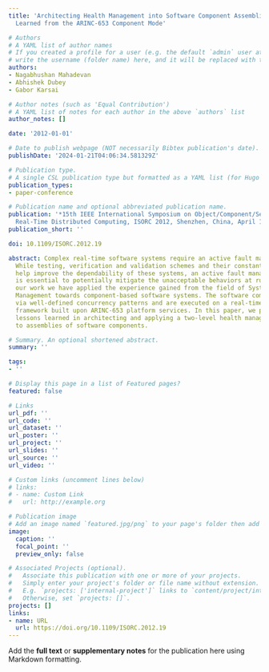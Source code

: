 ```yaml
---
title: 'Architecting Health Management into Software Component Assemblies: Lessons
  Learned from the ARINC-653 Component Mode'

# Authors
# A YAML list of author names
# If you created a profile for a user (e.g. the default `admin` user at `content/authors/admin/`), 
# write the username (folder name) here, and it will be replaced with their full name and linked to their profile.
authors:
- Nagabhushan Mahadevan
- Abhishek Dubey
- Gabor Karsai

# Author notes (such as 'Equal Contribution')
# A YAML list of notes for each author in the above `authors` list
author_notes: []

date: '2012-01-01'

# Date to publish webpage (NOT necessarily Bibtex publication's date).
publishDate: '2024-01-21T04:06:34.581329Z'

# Publication type.
# A single CSL publication type but formatted as a YAML list (for Hugo requirements).
publication_types:
- paper-conference

# Publication name and optional abbreviated publication name.
publication: '*15th IEEE International Symposium on Object/Component/Service-Oriented
  Real-Time Distributed Computing, ISORC 2012, Shenzhen, China, April 11-13, 2012*'
publication_short: ''

doi: 10.1109/ISORC.2012.19

abstract: Complex real-time software systems require an active fault management capability.
  While testing, verification and validation schemes and their constant evolution
  help improve the dependability of these systems, an active fault management strategy
  is essential to potentially mitigate the unacceptable behaviors at run-time. In
  our work we have applied the experience gained from the field of Systems Health
  Management towards component-based software systems. The software components interact
  via well-defined concurrency patterns and are executed on a real-time component
  framework built upon ARINC-653 platform services. In this paper, we present the
  lessons learned in architecting and applying a two-level health management strategy
  to assemblies of software components.

# Summary. An optional shortened abstract.
summary: ''

tags:
- ''

# Display this page in a list of Featured pages?
featured: false

# Links
url_pdf: ''
url_code: ''
url_dataset: ''
url_poster: ''
url_project: ''
url_slides: ''
url_source: ''
url_video: ''

# Custom links (uncomment lines below)
# links:
# - name: Custom Link
#   url: http://example.org

# Publication image
# Add an image named `featured.jpg/png` to your page's folder then add a caption below.
image:
  caption: ''
  focal_point: ''
  preview_only: false

# Associated Projects (optional).
#   Associate this publication with one or more of your projects.
#   Simply enter your project's folder or file name without extension.
#   E.g. `projects: ['internal-project']` links to `content/project/internal-project/index.md`.
#   Otherwise, set `projects: []`.
projects: []
links:
- name: URL
  url: https://doi.org/10.1109/ISORC.2012.19
---
```


Add the **full text** or **supplementary notes** for the publication here using Markdown formatting.
